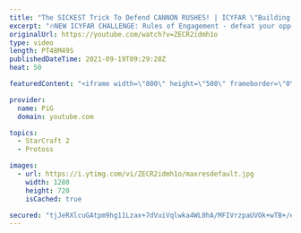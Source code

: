 ```yaml
---
title: "The SICKEST Trick To Defend CANNON RUSHES! | ICYFAR \"Building Blocker\" Compilation - StarCraft 2"
excerpt: "🔥NEW ICYFAR CHALLENGE: Rules of Engagement - defeat your opponent without killing any workers, engage only their military and army production. Send submissions to eonblu95@gmail.com as attachment AND only ICYFAR as the subject. Max 1 replay per person. Latest submission is on the 2nd October  0:00 Game"
originalUrl: https://youtube.com/watch?v=ZECR2idmh1o
type: video
length: PT48M49S
publishedDateTime: 2021-09-19T09:29:28Z
heat: 50

featuredContent: "<iframe width=\"800\" height=\"500\" frameborder=\"0\" src=\"https://www.youtube.com/embed/ZECR2idmh1o\" allow=\"accelerometer; autoplay; encrypted-media; gyroscope; picture-in-picture\" allowfullscreen></iframe>"

provider:
  name: PiG
  domain: youtube.com

topics:
  - StarCraft 2
  - Protoss

images:
  - url: https://i.ytimg.com/vi/ZECR2idmh1o/maxresdefault.jpg
    width: 1280
    height: 720
    isCached: true

secured: "tjJeRXlcuGAtpm9hg11Lzax+7dVuiVqlwka4WL0hA/MFIVrzpaUVOk+wTB+/eEf0UVqLkbWm+kc/8ZUkLIw3KdqFTo11+TC7HhVd9qcRwqUKt2K2ta9uENkAs2OeTbMGZfBoTm15wXsB5gd9zEYUOtbeQ0r1d6H6/zLubqQXH94+keVdYsfjPksG3fuBjp0GFMGREG426AeWaljEody+rfjUo4r4BZGnWew6+bzzK45HF8o6/dVNBiV88+oc7GT4nkQgYWL2UkBiCqwni2Oz39/z1cqPO90a2nF1yyz3v4WgEaN8cpi8SklFE/+BJOvOB7s4yS/pH+QfNFX1cOeVxMUFSQsxUE8h4T+xDaJF4Zl4wvzpC/mtWglDfoJy63IwHDzHfMiV1hWPAJMq8tqNv1SZIExlwGnwMpnrLNT4zWo=;Vh3AfTrq+a+gLMu4nc87NA=="
---
```


